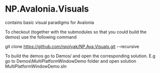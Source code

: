 # NP.Avalonia.Visuals

contains basic visual paradigms for Avalonia

To checkout (together with the submodules so that you could build the demos) use the following command

git clone https://github.com/npolyak/NP.Ava.Visuals.git --recursive

To build the demos go to Demos/<DemoFolder> and open the corresponding solution. E.g go to Demos\MultiPlatformWindowDemo folder and open solution MultiPlatformWindowDemo.sln
